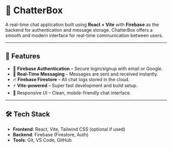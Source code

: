# 💬 ChatterBox

A real-time chat application built using **React + Vite** with **Firebase** as the backend for authentication and message storage. ChatterBox offers a smooth and modern interface for real-time communication between users.

---

## 🚀 Features

- 🔐 **Firebase Authentication** – Secure login/signup with email or Google.
- 💬 **Real-Time Messaging** – Messages are sent and received instantly.
- 🔥 **Firebase Firestore** – All chat logs stored in the cloud.
- ⚡ **Vite-powered** – Super fast development and build setup.
- 🎨 Responsive UI – Clean, mobile-friendly chat interface.

---

## 🛠️ Tech Stack

- **Frontend**: React, Vite, Tailwind CSS (optional if used)
- **Backend**: Firebase (Firestore, Auth)
- **Tools**: Git, VS Code, GitHub

  
